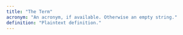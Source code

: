 ```yaml
---
title: "The Term"
acronym: "An acronym, if available. Otherwise an empty string."
definition: "Plaintext definition."
---
```

